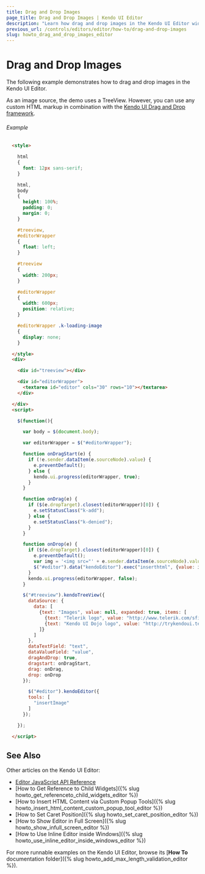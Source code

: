```yaml
---
title: Drag and Drop Images
page_title: Drag and Drop Images | Kendo UI Editor
description: "Learn how drag and drop images in the Kendo UI Editor widget."
previous_url: /controls/editors/editor/how-to/drag-and-drop-images
slug: howto_drag_and_drop_images_editor
---
```


# Drag and Drop Images

The following example demonstrates how to drag and drop images in the Kendo UI Editor.

As an image source, the demo uses a TreeView. However, you can use any custom HTML markup in combination with the [Kendo UI Drag and Drop framework](http://demos.telerik.com/kendo-ui/web/dragdrop/index.html).

###### Example

```html
  <style>

    html
    {
      font: 12px sans-serif;
    }

    html,
    body
    {
      height: 100%;
      padding: 0;
      margin: 0;
    }

    #treeview,
    #editorWrapper
    {
      float: left;
    }

    #treeview
    {
      width: 200px;
    }

    #editorWrapper
    {
      width: 600px;
      position: relative;
    }

    #editorWrapper .k-loading-image
    {
      display: none;
    }

  </style>
  <div>

    <div id="treeview"></div>

    <div id="editorWrapper">
      <textarea id="editor" cols="30" rows="10"></textarea>
    </div>

  </div>
  <script>

    $(function(){

      var body = $(document.body);

      var editorWrapper = $("#editorWrapper");

      function onDragStart(e) {
        if (!e.sender.dataItem(e.sourceNode).value) {
          e.preventDefault();
        } else {
          kendo.ui.progress(editorWrapper, true);
        }
      }

      function onDrag(e) {
        if ($(e.dropTarget).closest(editorWrapper)[0]) {
          e.setStatusClass("k-add");
        } else {
          e.setStatusClass("k-denied");
        }
      }

      function onDrop(e) {
        if ($(e.dropTarget).closest(editorWrapper)[0]) {
          e.preventDefault();
          var img = '<img src="' + e.sender.dataItem(e.sourceNode).value + '" alt="image" />';
          $("#editor").data("kendoEditor").exec("inserthtml", {value: img});
        }
        kendo.ui.progress(editorWrapper, false);
      }

      $("#treeview").kendoTreeView({
        dataSource: {
          data: [
            {text: "Images", value: null, expanded: true, items: [
              {text: "Telerik logo", value: "http://www.telerik.com/sfimages/default-source/logos/telerik-logo-reversed.png", spriteCssClass: "k-icon k-i-plus"},
              {text: "Kendo UI Dojo logo", value: "http://trykendoui.telerik.com/images/logo.png", spriteCssClass: "k-icon k-i-plus"}
            ]}
          ]
        },
        dataTextField: "text",
        dataValueField: "value",
        dragAndDrop: true,
        dragstart: onDragStart,
        drag: onDrag,
        drop: onDrop
      });

        $("#editor").kendoEditor({
        tools: [
          "insertImage"
        ]
      });     

    });

  </script>
```

## See Also

Other articles on the Kendo UI Editor:

* [Editor JavaScript API Reference](/api/javascript/ui/editor)
* [How to Get Reference to Child Widgets]({% slug howto_get_referenceto_child_widgets_editor %})
* [How to Insert HTML Content via Custom Popup Tools]({% slug howto_insert_html_content_custom_popup_tool_editor %})
* [How to Set Caret Position]({% slug howto_set_caret_position_editor %})
* [How to Show Editor in Full Screen]({% slug howto_show_infull_screen_editor %})
* [How to Use Inline Editor inside Windows]({% slug howto_use_inline_editor_inside_windows_editor %})

For more runnable examples on the Kendo UI Editor, browse its [**How To** documentation folder]({% slug howto_add_max_length_validation_editor %}).

